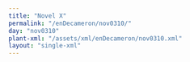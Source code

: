 ```yaml
---
title: "Novel X"
permalink: "/enDecameron/nov0310/"
day: "nov0310"
plant-xml: "/assets/xml/enDecameron/nov0310.xml"
layout: "single-xml"
---
```

